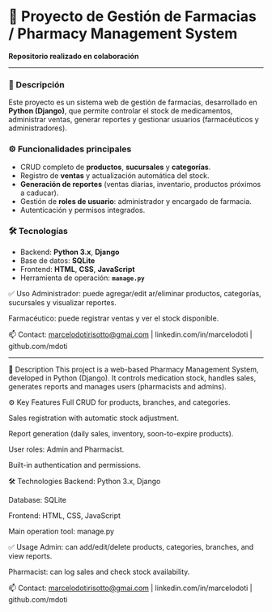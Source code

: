 # 🏥 Proyecto de Gestión de Farmacias / Pharmacy Management System

**Repositorio realizado en colaboración** 

---

### 📌 Descripción
Este proyecto es un sistema web de gestión de farmacias, desarrollado en **Python (Django)**, que permite controlar el stock de medicamentos, administrar ventas, generar reportes y gestionar usuarios (farmacéuticos y administradores).

### ⚙️ Funcionalidades principales
- CRUD completo de **productos**, **sucursales** y **categorías**.
- Registro de **ventas** y actualización automática del stock.
- **Generación de reportes** (ventas diarias, inventario, productos próximos a caducar).
- Gestión de **roles de usuario**: administrador y encargado de farmacia.
- Autenticación y permisos integrados.

### 🛠️ Tecnologías
- Backend: **Python 3.x**, **Django**
- Base de datos: **SQLite**
- Frontend: **HTML**, **CSS**, **JavaScript**
- Herramienta de operación: **`manage.py`** 

✅ Uso
Administrador: puede agregar/edit ar/eliminar productos, categorías, sucursales y visualizar reportes.

Farmacéutico: puede registrar ventas y ver el stock disponible.

📫 Contact: marcelodotirisotto@gmai.com | linkedin.com/in/marcelodoti | github.com/mdoti

--------------------

📌 Description
This project is a web-based Pharmacy Management System, developed in Python (Django). It controls medication stock, handles sales, generates reports and manages users (pharmacists and admins).

⚙️ Key Features
Full CRUD for products, branches, and categories.

Sales registration with automatic stock adjustment.

Report generation (daily sales, inventory, soon-to-expire products).

User roles: Admin and Pharmacist.

Built-in authentication and permissions.

🛠️ Technologies
Backend: Python 3.x, Django

Database: SQLite

Frontend: HTML, CSS, JavaScript

Main operation tool: manage.py 

✅ Usage
Admin: can add/edit/delete products, categories, branches, and view reports.

Pharmacist: can log sales and check stock availability.

📫 Contact: marcelodotirisotto@gmai.com | linkedin.com/in/marcelodoti | github.com/mdoti

